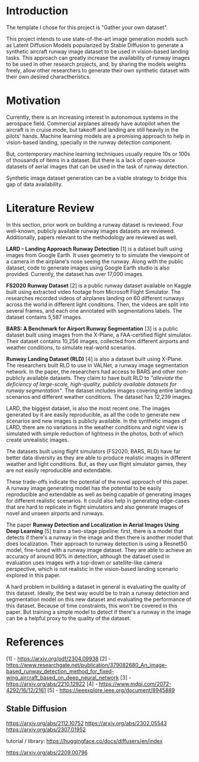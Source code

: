 
# Introduction

The template I chose for this project is "Gather your own dataset". 

This project intends to use state-of-the-art image generation models such as Latent Diffusion Models popularized by Stable Diffusion to generate a synthetic aircraft runway image dataset to be used in vision-based landing tasks. This approach can greatly increase the availability of runway images to be used in other research projects, and, by sharing the models weights freely, allow other researchers to generate their own synthetic dataset with their own desired charactheristics.
# Motivation

Currently, there is an increasing interest in autonomous systems in the aerospace field. Commercial airplanes already have autopilot when the aircraft is in cruise mode, but takeoff and landing are still heavily in the pilots' hands. Machine learning models are a promising approach to help in vision-based landing, specially in the runway detection component.

But, contemporary machine learning techniques usually require 10s or 100s of thousands of items in a dataset. But there is a lack of open-source datasets of aerial images that can be used in the task of runway detection.

Synthetic image dataset generation can be a viable strategy to bridge this gap of data availability.
# Literature Review
In this section, prior work on building a runway dataset is reviewed. Four well-known, publicly available runway images datasets are reviewed. Additionally, papers relevant to the methodology are reviewed as well.

**LARD – Landing Approach Runway Detection** \[1] is a dataset built using images from Google Earth. It uses geometry to to simulate the viewpoint of a camera in the airplane's nose seeing the runway. Along with the public dataset, code to generate images using Google Earth studio is also provided. Currently, the dataset has over 17,000 images.

**FS2020 Runway Dataset** \[2] is a public runway dataset available on Kaggle built using extracted video footage from Microsoft Flight Simulator. The researches recorded videos of airplanes landing on 60 different runways across the world in different light conditions. Then, the videos are split into several frames, and each one annotated with segmentations labels. The dataset contains 5,587 images.

**BARS: A Benchmark for Airport Runway Segmentation** \[3] is a public dataset built using images from the X-Plane, a FAA-certified flight simulator. Their dataset contains 10,256 images, collected from different airports and weather conditions, to simulate real-world scenarios.

**Runway Landing Dataset (RLD)** \[4] is also a dataset built using X-Plane. The researchers built RLD to use in VALNet, a runway image segmentation network. In the paper, the researchers had access to BARS and other non-publicly available datasets. They claim to have built RLD to *"alleviate the deficiency of large-scale, high-quality, publicly available datasets for runway segmentation"*. The dataset includes images covering entire landing scenarios and different weather conditions. The dataset has 12,239 images.

LARD, the biggest dataset, is also the most recent one. The images generated by it are easily reproducible, as all the code to generate new scenarios and new images is publicly available. In the synthetic images of LARD, there are no variations in the weather conditions and night view is simulated with simple reduction of lightness in the photos, both of which create unrealistic images.

The datasets built using flight simulators (FS2020, BARS, RLD) have far better data diversity as they are able to produce realistic images in different weather and light conditions. But, as they use flight simulator games, they are not easily reproducible and extendable.

These trade-offs indicate the potential of the novel approach of this paper. A runway image generating model has the potential to be easily reproducible and extendable as well as being capable of generating images for different realistic scenarios. It could also help in generating edge-cases that are hard to replicate in flight simulators and also generate images of novel and unseen airports and runways.

The paper **Runway Detection and Localization in Aerial Images Using Deep Learning** \[5] trains a two-stage pipeline: first, there is a model that detects if there's a runway in the image and then there is another model that does localization. Their approach to runway detection is using a Resnet50 model, fine-tuned with a runway image dataset. They are able to achieve an accuracy of around 90% in detection, although the dataset used in evaluation uses images with a top-down or satellite-like camera perspective, which is not realistic in the vision-based landing scenario explored in this paper.

A hard problem in building a dataset in general is evaluating the quality of this dataset. Ideally, the best way would be to train a runway detection and segmentation model on this new dataset and evaluating the performance of this dataset. Because of time constraints, this won't be covered in this paper. But training a simple model to detect if there's a runway in the image can be a helpful proxy to the quality of the dataset.
# References
\[1] - https://arxiv.org/pdf/2304.09938
\[2] - https://www.researchgate.net/publication/379082680_An_image-based_runway_detection_method_for_fixed-wing_aircraft_based_on_deep_neural_network
\[3] - https://arxiv.org/abs/2210.12922
\[4] - https://www.mdpi.com/2072-4292/16/12/2161
\[5] - https://ieeexplore.ieee.org/document/8945889




## Stable Diffusion

https://arxiv.org/abs/2112.10752
https://arxiv.org/abs/2302.05543
https://arxiv.org/abs/2307.01952

tutorial / library: https://huggingface.co/docs/diffusers/en/index

https://arxiv.org/abs/2209.00796